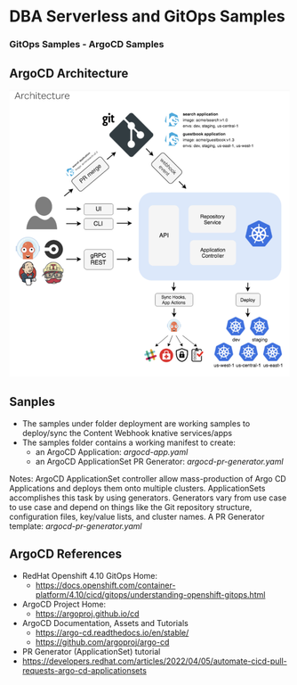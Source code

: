 # DBA Serverless and GitOps Samples
### GitOps Samples - ArgoCD Samples


## ArgoCD Architecture
![tkn-cicd](../../images/argo-architecture.png)


## Sanples
- The samples under folder deployment are working samples to deploy/sync the Content Webhook knative services/apps
- The samples folder contains a working manifest to create:
  - an ArgoCD Application: *argocd-app.yaml*
  - an ArgoCD ApplicationSet PR Generator: *argocd-pr-generator.yaml*

Notes: 
ArgoCD ApplicationSet controller allow mass-production of Argo CD Applications and deploys them onto multiple clusters. 
ApplicationSets accomplishes this task by using generators. 
Generators vary from use case to use case and depend on things like the Git repository structure, configuration files, key/value lists, and cluster names.
A PR Generator template: *argocd-pr-generator.yaml*

## ArgoCD References
- RedHat Openshift 4.10 GitOps Home:
  - https://docs.openshift.com/container-platform/4.10/cicd/gitops/understanding-openshift-gitops.html
- ArgoCD Project Home:
  - https://argoproj.github.io/cd
- ArgoCD Documentation, Assets and Tutorials
  - https://argo-cd.readthedocs.io/en/stable/
  - https://github.com/argoproj/argo-cd
- PR Generator (ApplicationSet) tutorial
 - https://developers.redhat.com/articles/2022/04/05/automate-cicd-pull-requests-argo-cd-applicationsets




